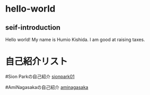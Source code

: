 # hello-world
## seif-introduction
Hello world!
My name is Humio Kishida.
I am good at raising taxes.


# 自己紹介リスト
#Sion Parkの自己紹介
[sionpark01](https://github.com/sionpark01/hello-world/blob/main/intro.md)

#AmiNagasakaの自己紹介
[aminagasaka](https://github.com/sionpark01/hello-world/blob/main/intro2.md)
